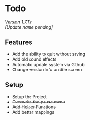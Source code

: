 # Todo
*Version 1.7.11r*
<br>
*\[Update name pending\]*

## Features
- Add the ability to quit without saving
- Add old sound effects
- Automatic update system via Github 
- Change version info on title screen

## Setup
- ~~Setup the Project~~
- ~~Overwrite the pause menu~~
- ~~Add Helper Functions~~
- Add better mappings
